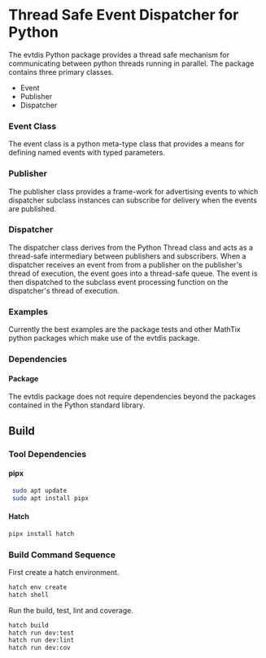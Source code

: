 # Thread Safe Event Dispatcher for Python
The evtdis Python package provides a thread safe mechanism for communicating
between python threads running in parallel. The package contains three primary
classes.
* Event
* Publisher
* Dispatcher

### Event Class
The event class is a python meta-type class that provides a means for
defining named events with typed parameters.

### Publisher
The publisher class provides a frame-work for advertising events to which
dispatcher subclass instances can subscribe for delivery when the events
are published.

### Dispatcher
The dispatcher class derives from the Python Thread class and acts as a
thread-safe intermediary between publishers and subscribers.
When a dispatcher receives an event from from a publisher on the publisher's
thread of execution, the event goes into a thread-safe queue. The event is
then dispatched to the subclass event processing function on the dispatcher's
thread of execution.

### Examples
Currently the best examples are the package tests and other MathTix python
packages which make use of the evtdis package.

### Dependencies
#### Package
The evtdis package does not require dependencies beyond the packages contained
in the Python standard library.

## Build
### Tool Dependencies
#### pipx
``` bash
 sudo apt update
 sudo apt install pipx
```
#### Hatch
``` bash
pipx install hatch
```
### Build Command Sequence
First create a hatch environment.
``` bash
hatch env create
hatch shell
```
Run the build, test, lint and coverage.
``` bash
hatch build
hatch run dev:test
hatch run dev:lint
hatch run dev:cov
```

<!-- pipx run twine upload --repository testpypi dist/* -->